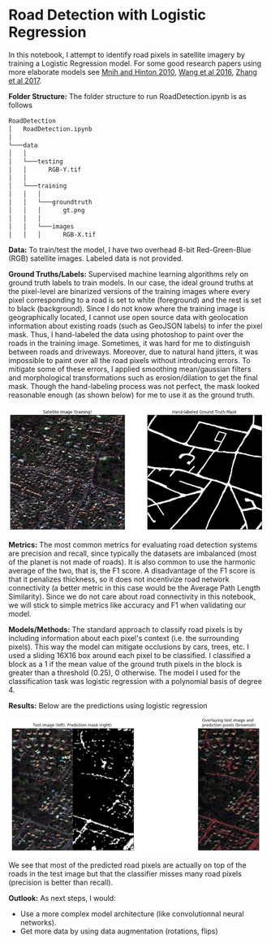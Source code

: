 # Road Detection with Logistic Regression

In this notebook, I attempt to identify road pixels in satellite imagery by training a Logistic Regression model. For some good research papers using more elaborate models see [Mnih and Hinton 2010](http://www.cs.toronto.edu/~fritz/absps/road_detection.pdf), [Wang et al 2016](http://www.mdpi.com/2220-9964/5/7/114/htm#B4-ijgi-05-00114), [Zhang et al 2017](https://arxiv.org/pdf/1711.10684.pdf).  

**Folder Structure:** The folder structure to run RoadDetection.ipynb is as follows
```
RoadDetection
│   RoadDetection.ipynb
│
└───data
│   │   
│   └───testing
│   │      RGB-Y.tif
│   │
│   └───training
│   │   │
│   │   └───groundtruth
│   │   │      gt.png
│   │   │   
│   │   └───images
│   │   │      RGB-X.tif

```

**Data:** To train/test the model, I have two overhead 8-bit Red-Green-Blue (RGB) satellite images. Labeled data is not provided.

**Ground Truths/Labels:** Supervised machine learning algorithms rely on ground truth labels to train models. In our case, the ideal ground truths at the pixel-level are binarized versions of the training images where every pixel corresponding to a road is set to white (foreground) and the rest is set to black (background). Since I do not know where the training image is geographically located, I cannot use open source data with geolocation information about existing roads (such as GeoJSON labels) to infer the pixel mask. Thus, I hand-labeled the data using photoshop to paint over the roads in the training image. Sometimes, it was hard for me to distinguish between roads and driveways. Moreover, due to natural hand jitters, it was impossible to paint over all the road pixels without introducing errors. To mitigate some of these errors, I applied smoothing mean/gaussian filters and morphological transformations such as erosion/dilation to get the final mask. Though the hand-labeling process was not perfect, the mask looked reasonable enough (as shown below) for me to use it as the ground truth.

![alt text](results/handlabeling.jpg "label")

**Metrics:** The most common metrics for evaluating road detection systems are precision and
recall, since typically the datasets are imbalanced (most of the planet is not made of roads). It is also common to use the harmonic average of the two, that is, the F1 score. A disadvantage of the F1 score is that it penalizes thickness, so it does not incentivize road network connectivity (a better metric in this case would be the Average Path Length Similarity). Since we do not care about road connectivity in this notebook, we will stick to simple metrics like accuracy and F1 when validating our model.   

**Models/Methods:** The standard approach to classify road pixels is by including information about each pixel's context (i.e. the surrounding pixels). This way the model can mitigate occlusions by cars, trees, etc. I used a sliding 16X16 box around each pixel to be classified. I classified a block as a 1 if the mean value of the ground truth pixels in the block is greater than a threshold (0.25), 0 otherwise. The model I used for the classification task was logistic regression with a polynomial basis of degree 4.

**Results:** Below are the predictions using logistic regression

![alt text](results/results.jpg "label")

We see that most of the predicted road pixels are actually on top of the roads in the test image but that the classifier misses many road pixels (precision is better than recall).  

**Outlook:** As next steps, I would: 
* Use a more complex model architecture (like convolutionnal neural networks).
* Get more data by using data augmentation (rotations, flips)
